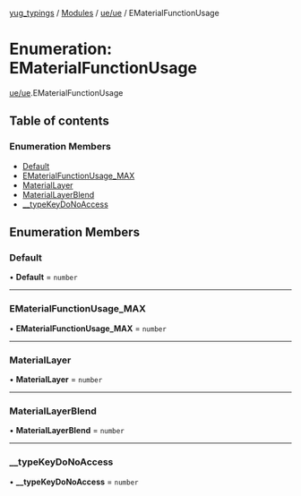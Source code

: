 [yug_typings](../README.md) / [Modules](../modules.md) / [ue/ue](../modules/ue_ue.md) / EMaterialFunctionUsage

# Enumeration: EMaterialFunctionUsage

[ue/ue](../modules/ue_ue.md).EMaterialFunctionUsage

## Table of contents

### Enumeration Members

- [Default](ue_ue.EMaterialFunctionUsage.md#default)
- [EMaterialFunctionUsage\_MAX](ue_ue.EMaterialFunctionUsage.md#ematerialfunctionusage_max)
- [MaterialLayer](ue_ue.EMaterialFunctionUsage.md#materiallayer)
- [MaterialLayerBlend](ue_ue.EMaterialFunctionUsage.md#materiallayerblend)
- [\_\_typeKeyDoNoAccess](ue_ue.EMaterialFunctionUsage.md#__typekeydonoaccess)

## Enumeration Members

### Default

• **Default** = `number`

___

### EMaterialFunctionUsage\_MAX

• **EMaterialFunctionUsage\_MAX** = `number`

___

### MaterialLayer

• **MaterialLayer** = `number`

___

### MaterialLayerBlend

• **MaterialLayerBlend** = `number`

___

### \_\_typeKeyDoNoAccess

• **\_\_typeKeyDoNoAccess** = `number`
